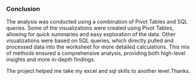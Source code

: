 ### **Conclusion**

The analysis was conducted using a combination of Pivot Tables and SQL queries. Some of the visualizations were created using Pivot Tables, allowing for quick summaries and easy exploration of the data. Other visualizations were based on SQL queries, which directly pulled and processed data into the worksheet for more detailed calculations. This mix of methods ensured a comprehensive analysis, providing both high-level insights and more in-depth findings.

The project helped me take my excel and sql skills to another level.Thanks.